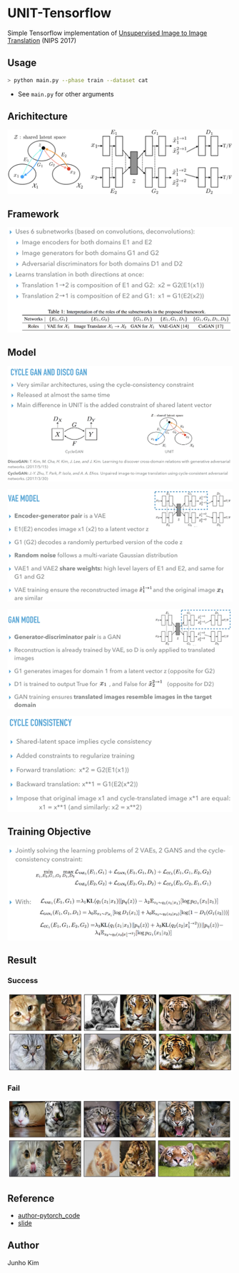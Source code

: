 # UNIT-Tensorflow
Simple Tensorflow implementation of [Unsupervised Image to Image Translation](https://arxiv.org/abs/1703.00848) (NIPS 2017)

## Usage
```bash
> python main.py --phase train --dataset cat 
```
* See `main.py` for other arguments

## Arichitecture
![architecture](./assests/architecture.png)

## Framework
![framwork](./assests/framework.png)

## Model
![compare](./assests/compare.png)

![vae](./assests/vae_model.png)

![gan](./assests/gan_model.png)

![cycle](./assests/cycle.png)

## Training Objective
![objective](./assests/training_objective.png)

## Result
### Success
![success](./assests/success.png)

### Fail
![fail](./assests/fail.png)

## Reference
* [author-pytorch_code](https://github.com/mingyuliutw/UNIT)
* [slide](https://www.slideshare.net/MehdiELFASSYFIHRY/about-unsupervised-imagetoimage-translation)

## Author
Junho Kim
